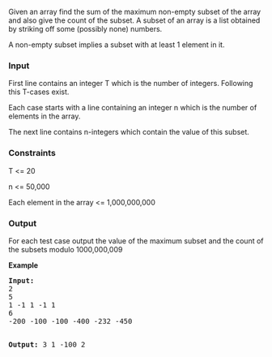 <p>Given an array find the sum of the maximum non-empty subset of the array and also give the count of the subset. A subset of an array is a list obtained by striking off some (possibly none) numbers.</p>
<p>A non-empty subset implies a subset with at least 1 element in it.</p>

<h3>Input</h3>
<p>First line contains an integer T which is the number of integers. Following this T-cases exist.</p>
<p>Each case starts with a line containing an integer n which is the number of elements in the array.</p>
<p>The next line contains n-integers which contain the value of this subset.</p>

<h3>Constraints</h3>
<p>T &lt;= 20</p>
<p>n &lt;= 50,000</p>
<p>Each element in the array &lt;= 1,000,000,000</p>

<h3>Output</h3>
<p>For each test case output the value of the maximum subset and the count of the subsets modulo 1000,000,009</p>
<p><strong>Example</strong></p>
<pre><strong>Input:</strong>
2
5
1 -1 1 -1 1
6
-200 -100 -100 -400 -232 -450

<strong>Output:</strong>
3 1
-100 2
</pre>